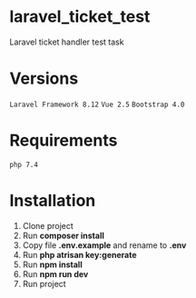 # laravel_ticket_test
Laravel ticket handler test task

# Versions
`Laravel Framework 8.12`
`Vue 2.5`
`Bootstrap 4.0`

# Requirements
`php 7.4`

# Installation
1. Clone project
2. Run **composer install**
3. Copy file **.env.example** and rename to **.env**
4. Run **php atrisan key:generate**
5. Run **npm install**
6. Run **npm run dev**
7. Run project
